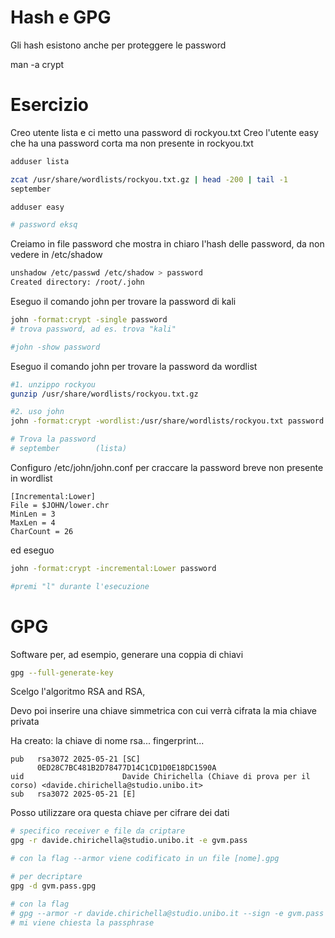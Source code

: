 # Hash e GPG

Gli hash esistono anche per proteggere le password

man -a crypt

# Esercizio

Creo utente lista e ci metto una password di rockyou.txt
Creo l'utente easy che ha una password corta ma non presente in rockyou.txt

```sh
adduser lista

zcat /usr/share/wordlists/rockyou.txt.gz | head -200 | tail -1
september

adduser easy

# password eksq
```     

Creiamo in file password che mostra in chiaro l'hash delle password, da non vedere in /etc/shadow

```sh
unshadow /etc/passwd /etc/shadow > password
Created directory: /root/.john
```

Eseguo il comando john per trovare la password di kali

```sh
john -format:crypt -single password
# trova password, ad es. trova "kali"

#john -show password
```

Eseguo il comando john per trovare la password da wordlist

```sh
#1. unzippo rockyou
gunzip /usr/share/wordlists/rockyou.txt.gz

#2. uso john
john -format:crypt -wordlist:/usr/share/wordlists/rockyou.txt password

# Trova la password
# september        (lista)     

```

Configuro /etc/john/john.conf per craccare la password breve non presente in wordlist

```
[Incremental:Lower]
File = $JOHN/lower.chr
MinLen = 3
MaxLen = 4    
CharCount = 26
```

ed eseguo

```sh
john -format:crypt -incremental:Lower password

#premi "l" durante l'esecuzione
```

# GPG

Software per, ad esempio, generare una coppia di chiavi

```sh
gpg --full-generate-key
```

Scelgo l'algoritmo RSA and RSA,

Devo poi inserire una chiave simmetrica con cui verrà cifrata la mia chiave privata 

Ha creato:
la chiave di nome rsa...
fingerprint...

```
pub   rsa3072 2025-05-21 [SC]
      0ED28C7BC481B2D78477D14C1CD1D0E18DC1590A
uid                      Davide Chirichella (Chiave di prova per il corso) <davide.chirichella@studio.unibo.it>
sub   rsa3072 2025-05-21 [E]

```

Posso utilizzare ora questa chiave per cifrare dei dati

```sh
# specifico receiver e file da criptare
gpg -r davide.chirichella@studio.unibo.it -e gvm.pass 

# con la flag --armor viene codificato in un file [nome].gpg

# per decriptare
gpg -d gvm.pass.gpg 

# con la flag
# gpg --armor -r davide.chirichella@studio.unibo.it --sign -e gvm.pass
# mi viene chiesta la passphrase
```


